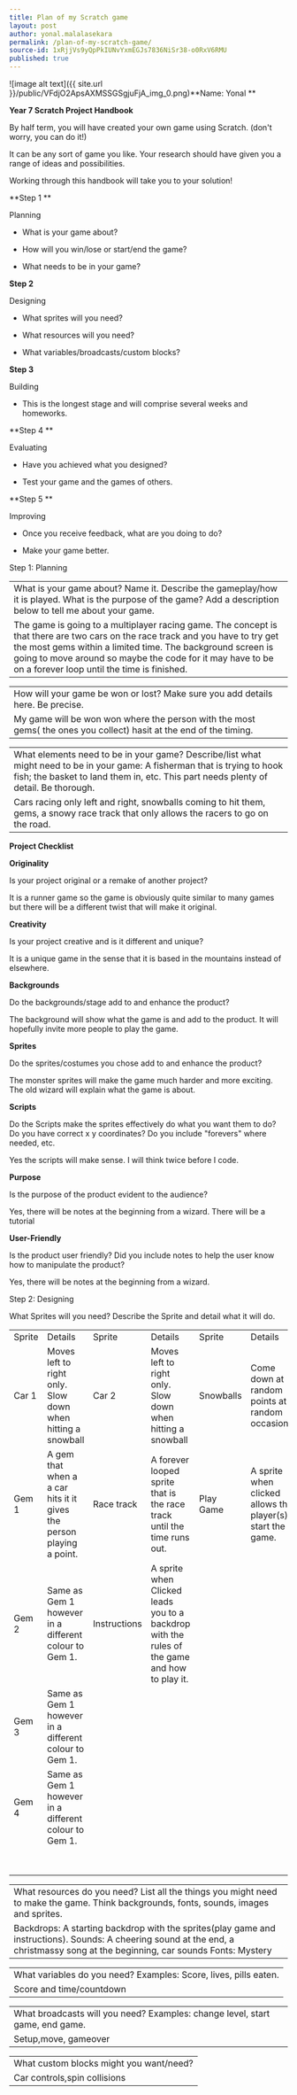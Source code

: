 ```yaml
---
title: Plan of my Scratch game
layout: post
author: yonal.malalasekara
permalink: /plan-of-my-scratch-game/
source-id: 1xRjjVs9yQpPkIUNvYxmEGJs7836NiSr38-o0RxV6RMU
published: true
---
```

![image alt text]({{ site.url }}/public/VFdjO2ApsAXMSSGSgjuFjA_img_0.png)**Name: Yonal **

**Year 7 Scratch Project Handbook**

By half term, you will have created your own game using Scratch. (don't worry, you can do it!)

It can be any sort of game you like. Your research should have given you a range of ideas and possibilities. 

Working through this handbook will take you to your solution!

**Step 1 **

Planning

* What is your game about?

* How will you win/lose or start/end the game?

* What needs to be in your game? 

**Step 2**

Designing

* What sprites will you need?

* What resources will you need? 

* What variables/broadcasts/custom blocks?

**Step 3**

Building

* This is the longest stage and will comprise several weeks and homeworks. 

**Step 4 **

Evaluating

* Have you achieved what you designed? 

* Test your game and the games of others.

**Step 5 **

Improving

* Once you receive feedback, what are you doing to do? 

* Make your game better. 

Step 1: Planning

<table>
  <tr>
    <td>What is your game about? Name it. Describe the gameplay/how it is played. What is the purpose of the game?
Add a description below to tell me about your game. </td>
  </tr>
  <tr>
    <td>The game is going to a multiplayer racing game. The concept is that there are two cars on the race track and you have to try get the  most gems within a limited time. The background screen is going to move around so maybe the code for it may have to be on a forever loop until the time is finished. 
</td>
  </tr>
</table>


<table>
  <tr>
    <td>How will your game be won or lost? 
Make sure you add details here. Be precise.</td>
  </tr>
  <tr>
    <td>My game will be won won where the person with the most gems( the ones you collect) hasit at the end of the timing.</td>
  </tr>
</table>


<table>
  <tr>
    <td>What elements need to be in your game? 
Describe/list what might need to be in your game: A fisherman that is trying to hook fish; the basket to land them in, etc. This part needs plenty of detail. Be thorough.</td>
  </tr>
  <tr>
    <td>Cars racing only left and right, snowballs coming to hit them, gems, a snowy race track that only allows the racers to go on the road.</td>
  </tr>
</table>


**Project Checklist**

**Originality**

Is your project original or a remake of another project?

It is a runner game so the game is obviously quite similar to many games but there will be a different twist that will make it original.

**Creativity**

Is your project creative and is it different and unique?

It is a unique game in the sense that it is based in the mountains instead of elsewhere.

**Backgrounds**

Do the backgrounds/stage add to and enhance the product?

The background will show what the game is and add to the product. It will hopefully invite more people to play the game.

 

**Sprites**

Do the sprites/costumes you chose add to and enhance the product?

The monster sprites will make the game much harder and more exciting. The old wizard will explain what the game is about.

 

**Scripts**

Do the Scripts make the sprites effectively do what you want them to do? Do you have correct x y coordinates? Do you include "forevers" where needed, etc.

Yes the scripts will make sense. I will think twice before I code.

 

**Purpose**

Is the purpose of the product evident to the audience?

Yes, there will be notes at the beginning from a wizard. There will be a tutorial

 

**User-Friendly**

Is the product user friendly? Did you include notes to help the user know how to manipulate the product?

Yes, there will be notes at the beginning from a wizard.

Step 2: Designing

What Sprites will you need? Describe the Sprite and detail what it will do.

<table>
  <tr>
    <td>Sprite</td>
    <td>Details</td>
    <td>Sprite</td>
    <td>Details</td>
    <td>Sprite</td>
    <td>Details</td>
  </tr>
  <tr>
    <td>Car 1</td>
    <td>Moves left to right only. Slow down when hitting a snowball</td>
    <td>Car 2</td>
    <td>Moves left to right only. Slow down when hitting a snowball</td>
    <td>Snowballs</td>
    <td>Come down at random points at random occasions.</td>
  </tr>
  <tr>
    <td>Gem 1 </td>
    <td> A gem that when a a car hits it it gives the person playing a point.</td>
    <td>Race track</td>
    <td>A forever looped sprite that is the race track until the time runs out.</td>
    <td>Play Game </td>
    <td>A sprite when clicked allows the player(s) start the game.</td>
  </tr>
  <tr>
    <td>Gem 2</td>
    <td>Same as Gem 1 however in a different colour to Gem 1.</td>
    <td>Instructions</td>
    <td>A sprite when Clicked leads you to a backdrop with the rules of the game and how to play it.</td>
    <td></td>
    <td></td>
  </tr>
  <tr>
    <td>Gem 3</td>
    <td>Same as Gem 1 however in a different colour to Gem 1.</td>
    <td></td>
    <td></td>
    <td></td>
    <td></td>
  </tr>
  <tr>
    <td>Gem 4</td>
    <td>Same as Gem 1 however in a different colour to Gem 1.</td>
    <td></td>
    <td></td>
    <td></td>
    <td></td>
  </tr>
  <tr>
    <td></td>
    <td></td>
    <td></td>
    <td></td>
    <td></td>
    <td></td>
  </tr>
  <tr>
    <td></td>
    <td></td>
    <td></td>
    <td></td>
    <td></td>
    <td></td>
  </tr>
  <tr>
    <td></td>
    <td></td>
    <td></td>
    <td></td>
    <td></td>
    <td></td>
  </tr>
  <tr>
    <td></td>
    <td></td>
    <td></td>
    <td></td>
    <td></td>
    <td></td>
  </tr>
  <tr>
    <td></td>
    <td></td>
    <td></td>
    <td></td>
    <td></td>
    <td></td>
  </tr>
  <tr>
    <td></td>
    <td></td>
    <td></td>
    <td></td>
    <td></td>
    <td></td>
  </tr>
  <tr>
    <td></td>
    <td></td>
    <td></td>
    <td></td>
    <td></td>
    <td></td>
  </tr>
  <tr>
    <td></td>
    <td></td>
    <td></td>
    <td></td>
    <td></td>
    <td></td>
  </tr>
</table>


<table>
  <tr>
    <td>What resources do you need?
List all the things you might need to make the game. Think backgrounds, fonts, sounds, images and sprites.</td>
  </tr>
  <tr>
    <td>Backdrops: A starting backdrop with the sprites(play game and instructions).
Sounds: A cheering sound at the end, a christmassy song at the beginning, car sounds
Fonts: Mystery</td>
  </tr>
</table>


<table>
  <tr>
    <td>What variables do you need?
Examples: Score, lives, pills eaten.</td>
  </tr>
  <tr>
    <td>Score and time/countdown</td>
  </tr>
</table>


<table>
  <tr>
    <td>What broadcasts will you need? 
Examples: change level, start game, end game.</td>
  </tr>
  <tr>
    <td>Setup,move, gameover</td>
  </tr>
</table>


<table>
  <tr>
    <td>What custom blocks might you want/need?</td>
  </tr>
  <tr>
    <td>Car controls,spin collisions</td>
  </tr>
</table>


